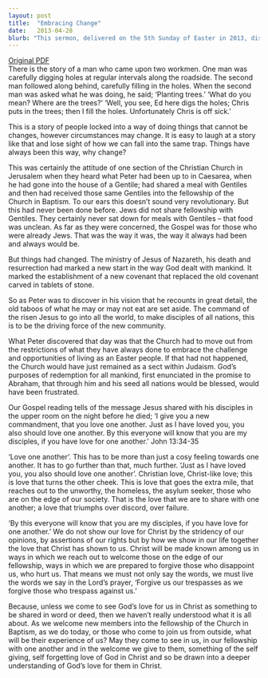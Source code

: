 ```yaml
---
layout: post
title:  "Embracing Change"
date:   2013-04-28
blurb: "This sermon, delivered on the 5th Sunday of Easter in 2013, discusses the need for change and adaptation within the Church. It emphasizes the importance of inclusivity and love, drawing on the story of Peter's acceptance of Gentiles into the Church. The sermon also highlights the commandment of Jesus to love one another, urging the congregation to extend this love to all, including those on the fringes of society."
---
```

[Original PDF](/assets/pdf/easter52013.pdf)    
There is the story of a man who came upon two workmen. One man was carefully digging holes at regular intervals along the roadside. The second man followed along behind, carefully filling in the holes. When the second man was asked what he was doing, he said; ‘Planting trees.’ ‘What do you mean? Where are the trees?’ ‘Well, you see, Ed here digs the holes; Chris puts in the trees; then I fill the holes. Unfortunately Chris is off sick.’

This is a story of people locked into a way of doing things that cannot be changes, however circumstances may change. It is easy to laugh at a story like that and lose sight of how we can fall into the same trap. Things have always been this way, why change?

This was certainly the attitude of one section of the Christian Church in Jerusalem when they heard what Peter had been up to in Caesarea, when he had gone into the house of a Gentile; had shared a meal with Gentiles and then had received those same Gentiles into the fellowship of the Church in Baptism. To our ears this doesn’t sound very revolutionary. But this had never been done before. Jews did not share fellowship with Gentiles. They certainly never sat down for meals with Gentiles – that food was unclean. As far as they were concerned, the Gospel was for those who were already Jews. That was the way it was, the way it always had been and always would be.

But things had changed. The ministry of Jesus of Nazareth, his death and resurrection had marked a new start in the way God dealt with mankind. It marked the establishment of a new covenant that replaced the old covenant carved in tablets of stone.

So as Peter was to discover in his vision that he recounts in great detail, the old taboos of what he may or may not eat are set aside. The command of the risen Jesus to go into all the world, to make disciples of all nations, this is to be the driving force of the new community.

What Peter discovered that day was that the Church had to move out from the restrictions of what they have always done to embrace the challenge and opportunities of living as an Easter people. If that had not happened, the Church would have just remained as a sect within Judaism. God’s purposes of redemption for all mankind, first enunciated in the promise to Abraham, that through him and his seed all nations would be blessed, would have been frustrated.

Our Gospel reading tells of the message Jesus shared with his disciples in the upper room on the night before he died; ‘I give you a new commandment, that you love one another. Just as I have loved you, you also should love one another. By this everyone will know that you are my disciples, if you have love for one another.’ John 13:34-35

‘Love one another’. This has to be more than just a cosy feeling towards one another. It has to go further than that, much further. ‘Just as I have loved you, you also should love one another’. Christian love, Christ-like love; this is love that turns the other cheek. This is love that goes the extra mile, that reaches out to the unworthy, the homeless, the asylum seeker, those who are on the edge of our society. That is the love that we are to share with one another; a love that triumphs over discord, over failure.

‘By this everyone will know that you are my disciples, if you have love for one another.’ We do not show our love for Christ by the stridency of our opinions, by assertions of our rights but by how we show in our life together the love that Christ has shown to us. Christ will be made known among us in ways in which we reach out to welcome those on the edge of our fellowship, ways in which we are prepared to forgive those who disappoint us, who hurt us. That means we must not only say the words, we must live the words we say in the Lord’s prayer, ‘Forgive us our trespasses as we forgive those who trespass against us.’

Because, unless we come to see God’s love for us in Christ as something to be shared in word or deed, then we haven’t really understood what it is all about. As we welcome new members into the fellowship of the Church in Baptism, as we do today, or those who come to join us from outside, what will be their experience of us? May they come to see in us, in our fellowship with one another and in the welcome we give to them, something of the self giving, self forgetting love of God in Christ and so be drawn into a deeper understanding of God’s love for them in Christ.
